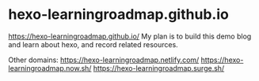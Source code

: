 # hexo-learningroadmap.github.io


https://hexo-learningroadmap.github.io/
My plan is to build this demo blog and learn about hexo, and record related resources.


Other domains:
https://hexo-learningroadmap.netlify.com/
https://hexo-learningroadmap.now.sh/
https://hexo-learningroadmap.surge.sh/
